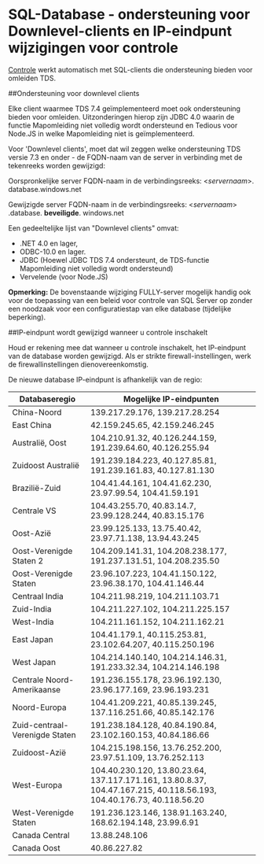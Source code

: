 <properties
    pageTitle="Ondersteuning voor downlevel clients van SQL-Database en IP-eindpunt voor controlebeleid gewijzigd | Microsoft Azure"
    description="Informatie over ondersteuning voor SQL-Database voor downlevel-clients en IP-eindpunt wijzigingen voor controle."
    services="sql-database"
    documentationCenter=""
    authors="ronitr"
    manager="jhubbard"
    editor=""/>

<tags
    ms.service="sql-database"
    ms.workload="data-management"
    ms.tgt_pltfrm="na"
    ms.devlang="na"
    ms.topic="article"
    ms.date="07/10/2016"
    ms.author="ronitr"/>

# <a name="sql-database----downlevel-clients-support-and-ip-endpoint-changes-for-auditing"></a>SQL-Database - ondersteuning voor Downlevel-clients en IP-eindpunt wijzigingen voor controle


[Controle](sql-database-auditing-get-started.md) werkt automatisch met SQL-clients die ondersteuning bieden voor omleiden TDS.


##<a id="subheading-1"></a>Ondersteuning voor downlevel clients

Elke client waarmee TDS 7.4 geïmplementeerd moet ook ondersteuning bieden voor omleiden. Uitzonderingen hierop zijn JDBC 4.0 waarin de functie Mapomleiding niet volledig wordt ondersteund en Tedious voor Node.JS in welke Mapomleiding niet is geïmplementeerd.

Voor 'Downlevel clients', moet dat wil zeggen welke ondersteuning TDS versie 7.3 en onder - de FQDN-naam van de server in verbinding met de tekenreeks worden gewijzigd:

Oorspronkelijke server FQDN-naam in de verbindingsreeks: <*servernaam*>. database.windows.net

Gewijzigde server FQDN-naam in de verbindingsreeks: <*servernaam*> .database. **beveiligde**. windows.net

Een gedeeltelijke lijst van "Downlevel clients" omvat:

- .NET 4.0 en lager,
- ODBC-10.0 en lager.
- JDBC (Hoewel JDBC TDS 7.4 ondersteunt, de TDS-functie Mapomleiding niet volledig wordt ondersteund)
- Vervelende (voor Node.JS)

**Opmerking:** De bovenstaande wijziging FULLY-server mogelijk handig ook voor de toepassing van een beleid voor controle van SQL Server op zonder een noodzaak voor een configuratiestap van elke database (tijdelijke beperking).

##<a id="subheading-2"></a>IP-eindpunt wordt gewijzigd wanneer u controle inschakelt

Houd er rekening mee dat wanneer u controle inschakelt, het IP-eindpunt van de database worden gewijzigd. Als er strikte firewall-instellingen, werk de firewallinstellingen dienovereenkomstig.

De nieuwe database IP-eindpunt is afhankelijk van de regio:

| Databaseregio | Mogelijke IP-eindpunten |
|----------|---------------|
| China-Noord  | 139.217.29.176, 139.217.28.254 |
| East China  | 42.159.245.65, 42.159.246.245 |
| Australië, Oost  | 104.210.91.32, 40.126.244.159, 191.239.64.60, 40.126.255.94 |
| Zuidoost Australië | 191.239.184.223, 40.127.85.81, 191.239.161.83, 40.127.81.130 |
| Brazilië-Zuid  | 104.41.44.161, 104.41.62.230, 23.97.99.54, 104.41.59.191 |
| Centrale VS  | 104.43.255.70, 40.83.14.7, 23.99.128.244, 40.83.15.176 |
| Oost-Azië   | 23.99.125.133, 13.75.40.42, 23.97.71.138, 13.94.43.245 |
| Oost-Verenigde Staten 2 | 104.209.141.31, 104.208.238.177, 191.237.131.51, 104.208.235.50 |
| Oost-Verenigde Staten   | 23.96.107.223, 104.41.150.122, 23.96.38.170, 104.41.146.44 |
| Centraal India  | 104.211.98.219, 104.211.103.71 |
| Zuid-India   | 104.211.227.102, 104.211.225.157 |
| West-India  | 104.211.161.152, 104.211.162.21 |
| East Japan   | 104.41.179.1, 40.115.253.81, 23.102.64.207, 40.115.250.196 |
| West Japan    | 104.214.140.140, 104.214.146.31, 191.233.32.34, 104.214.146.198 |
| Centrale Noord-Amerikaanse  | 191.236.155.178, 23.96.192.130, 23.96.177.169, 23.96.193.231 |
| Noord-Europa  | 104.41.209.221, 40.85.139.245, 137.116.251.66, 40.85.142.176 |
| Zuid-centraal-Verenigde Staten  | 191.238.184.128, 40.84.190.84, 23.102.160.153, 40.84.186.66 |
| Zuidoost-Azië  | 104.215.198.156, 13.76.252.200, 23.97.51.109, 13.76.252.113 |
| West-Europa  | 104.40.230.120, 13.80.23.64, 137.117.171.161, 13.80.8.37, 104.47.167.215, 40.118.56.193, 104.40.176.73, 40.118.56.20 |
| West-Verenigde Staten  | 191.236.123.146, 138.91.163.240, 168.62.194.148, 23.99.6.91 |
| Canada Central  | 13.88.248.106 |
| Canada Oost  |  40.86.227.82 |
